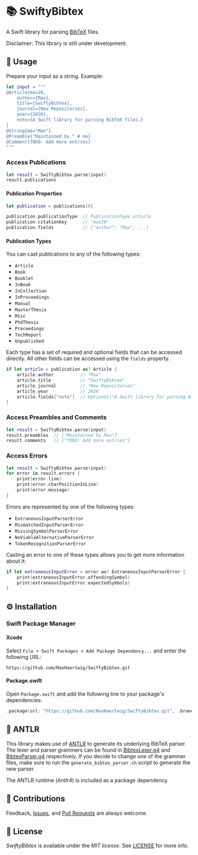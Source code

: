 # 📚 SwiftyBibtex

A Swift library for parsing [BibTeX](http://www.bibtex.org) files.

Disclaimer: This library is still under development.

## 📖 Usage

Prepare your input as a string. Example:

```swift
let input = """
@Article{max20,
    author={Max},
    title={SwiftyBibtex},
    journal={New Repositories},
    year={2020},
    note={A Swift library for parsing BibTeX files.}
}
@String{me="Max"}
@Preamble{"Maintained by " # me}
@Comment{TODO: Add more entries}
"""
```

### Access Publications

```swift
let result = SwiftyBibtex.parse(input)
result.publications
```

#### Publication Properties

```swift
let publication = publications[0]

publication.publicationType  // PublicationType.article
publication.citationKey      // "max20"
publication.fields           // ["author": "Max", ...]
```

#### Publication Types

You can cast publications to any of the following types:

- `Article`
- `Book`
- `Booklet`
- `InBook`
- `InCollection`
- `InProceedings`
- `Manual`
- `MasterThesis`
- `Misc`
- `PhdThesis`
- `Proceedings`
- `TechReport`
- `Unpublished`

Each type has a set of required and optional fields that can be accessed directly. All other fields can be accessed using the `fields` property.

```swift
if let article = publication as? Article {
    article.author          // "Max"
    article.title           // "SwiftyBibtex"
    article.journal         // "New Repositories"
    article.year            // 2020
    article.fields["note"]  // Optional("A Swift library for parsing BibTeX files.")
}
```

### Access Preambles and Comments

```swift
let result = SwiftyBibtex.parse(input)
result.preambles  // ["Maintained by Max"]
result.comments   // ["TODO: Add more entries"]
```

### Access Errors

```swift
let result = SwiftyBibtex.parse(input)
for error in result.errors {
    print(error.line)
    print(error.charPositionInLine)
    print(error.message)
}
```

Errors are represented by one of the following types:

- `ExtraneousInputParserError`
- `MismatchedInputParserError`
- `MissingSymbolParserError`
- `NoViableAlternativeParserError`
- `TokenRecognitionParserError`

Casting an error to one of these types allows you to get more information about it:

```swift
if let extraneousInputError = error as? ExtraneousInputParserError {
    print(extraneousInputError.offendingSymbol)
    print(extraneousInputError.expectedSymbols)
}
```

## ⚙️ Installation

### Swift Package Manager

#### Xcode

Select `File > Swift Packages > Add Package Dependency...` and enter the following URL:

```
https://github.com/MaxHaertwig/SwiftyBibtex.git
```

#### Package.swift

Open `Package.swift` and add the following line to your package's dependencies:

```swift
.package(url: "https://github.com/MaxHaertwig/SwiftyBibtex.git", .branch("main"))
```

## 🦌 ANTLR

This library makes use of [ANTLR](https://www.antlr.org) to generate its underlying BibTeX parser. The lexer and parser grammers can be found in [BibtexLexer.g4](./BibtexLexer.g4) and [BibtexParser.g4](./BibtexParser.g4) respectively. If you decide to change one of the grammer files, make sure to run the `generate_bibtex_parser.sh` script to generate the new parser.

The ANTLR runtime (_Antlr4_) is included as a package dependency.

## 🤝 Contributions

Feedback, [Issues](https://github.com/MaxHaertwig/SwiftyBibtex/issues), and [Pull Requests](https://github.com/MaxHaertwig/SwiftyBibtex/pulls) are always welcome.

## 📄 License

_SwiftyBibtex_ is available under the _MIT license_. See [LICENSE](./LICENSE) for more info.
